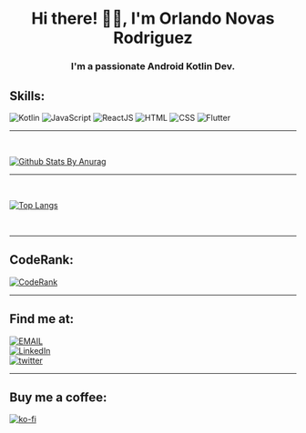 <h1 align="center">Hi there! 👋🏻, I'm Orlando Novas Rodriguez</h1>
<h3 align="center">I'm a passionate Android Kotlin Dev.</h3>

## Skills:
![Kotlin](https://img.shields.io/badge/Kotlin-0095D5?style=for-the-badge&logo=kotlin&logoColor=white&labelColor=101010) 
![JavaScript](https://img.shields.io/badge/JavaScript-yellow?style=for-the-badge&logo=javascript&logoColor=white&labelColor=101010) 
![ReactJS](https://img.shields.io/badge/React-blue?style=for-the-badge&logo=react&logoColor=white&labelColor=101010) 
![HTML](https://img.shields.io/badge/Html-orange?style=for-the-badge&logo=html5&logoColor=white&labelColor=101010) 
![CSS](https://img.shields.io/badge/Css-blue?style=for-the-badge&logo=css3&logoColor=white&labelColor=101010) 
![Flutter](https://img.shields.io/badge/Flutter-blue?style=for-the-badge&logo=flutter&logoColor=white&labelColor=101010)

*************
<br>

[![Github Stats By Anurag](https://github-readme-stats.vercel.app/api?username=orlando-dev-code&show_icons=true&title_color=fff&icon_color=79ff97&text_color=9f9f9f&bg_color=151515&count_private=true)](https://github.com/anuraghazra/github-readme-stats)


*************

<br />

[![Top Langs](https://github-readme-stats.vercel.app/api/top-langs/?username=orlando-dev-code&&title_color=fff&icon_color=79ff97&text_color=9f9f9f&bg_color=151515&count_private=true)](https://github.com/anuraghazra/github-readme-stats)

<br/>

 ************* 
 
## CodeRank:
[![CodeRank](https://cr-ss-service.azurewebsites.net/api/ScreenShot?widget=summary&username=Qu35t64&badges=4&show-avatar=true&style=--header-bg-color:%233398FF;--border-radius:10px)]() 
 
  ************* 
 
## Find me at:
[![EMAIL](https://img.shields.io/badge/Email-dfashion.corp@gmail.com-9cf)](mailto:dfashion.corp@gmail.com)<br>
[![LinkedIn](https://img.shields.io/badge/LinkedIn-Orlando_Novas_Rodriguez-0077B5?style=for-the-badge&logo=linkedin&logoColor=white&labelColor=101010)](https://www.linkedin.com/in/orlando-dev/)<br>
[![twitter](https://img.shields.io/badge/twitter-ORodrig02906451-0077B5?style=for-the-badge&logo=twitter&logoColor=white&labelColor=101010)](https://twitter.com/ORodrig02906451)

 ************* 

## Buy me a coffee:
[![ko-fi](https://ko-fi.com/img/githubbutton_sm.svg)](https://Ko-fi.com/orlandodev)

